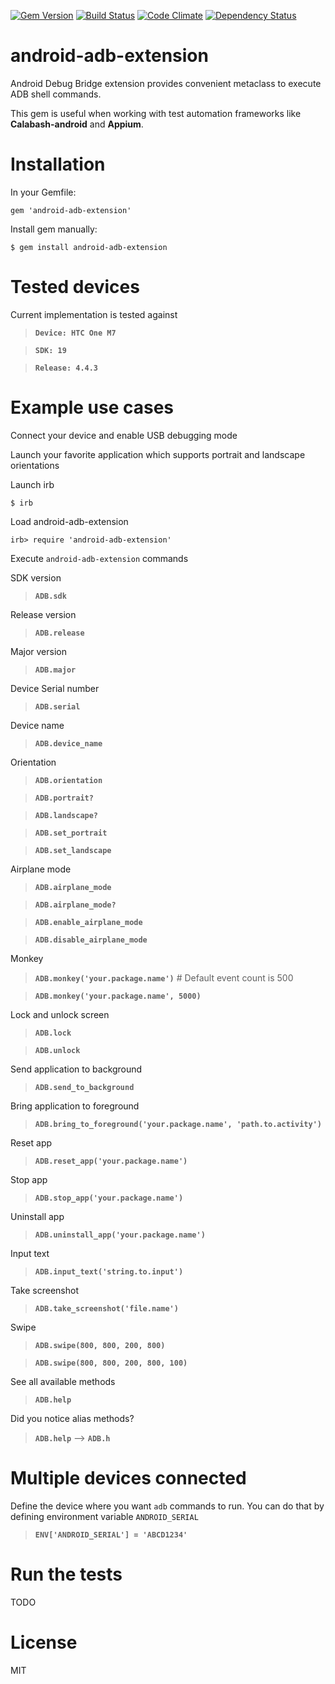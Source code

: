 [![Gem Version](https://badge.fury.io/rb/android-adb-extension.svg)](http://badge.fury.io/rb/android-adb-extension)
[![Build Status](https://travis-ci.org/JaniJegoroff/android-adb-extension.svg)](https://travis-ci.org/JaniJegoroff/android-adb-extension)
[![Code Climate](https://codeclimate.com/github/JaniJegoroff/android-adb-extension/badges/gpa.svg)](https://codeclimate.com/github/JaniJegoroff/android-adb-extension)
[![Dependency Status](https://gemnasium.com/JaniJegoroff/android-adb-extension.svg)](https://gemnasium.com/JaniJegoroff/android-adb-extension)

android-adb-extension
==========

Android Debug Bridge extension provides convenient metaclass to execute ADB shell commands.

This gem is useful when working with test automation frameworks like **Calabash-android** and **Appium**.

Installation
==========

In your Gemfile:

`gem 'android-adb-extension'`

Install gem manually:

`$ gem install android-adb-extension`

Tested devices
==========

Current implementation is tested against

> **`Device: HTC One M7`**

> **`SDK: 19`**

> **`Release: 4.4.3`**

Example use cases
==========

Connect your device and enable USB debugging mode

Launch your favorite application which supports portrait and landscape orientations

Launch irb

`$ irb`

Load android-adb-extension

`irb> require 'android-adb-extension'`

Execute `android-adb-extension` commands

SDK version

> **`ADB.sdk`**

Release version

> **`ADB.release`**

Major version

> **`ADB.major`**

Device Serial number

> **`ADB.serial`**

Device name

> **`ADB.device_name`**

Orientation

> **`ADB.orientation`**

> **`ADB.portrait?`**

> **`ADB.landscape?`**

> **`ADB.set_portrait`**

> **`ADB.set_landscape`**

Airplane mode

> **`ADB.airplane_mode`**

> **`ADB.airplane_mode?`**

> **`ADB.enable_airplane_mode`**

> **`ADB.disable_airplane_mode`**

Monkey

> **`ADB.monkey('your.package.name')`** # Default event count is 500

> **`ADB.monkey('your.package.name', 5000)`**

Lock and unlock screen

> **`ADB.lock`**

> **`ADB.unlock`**

Send application to background

> **`ADB.send_to_background`**

Bring application to foreground

> **`ADB.bring_to_foreground('your.package.name', 'path.to.activity')`**

Reset app

> **`ADB.reset_app('your.package.name')`**

Stop app

> **`ADB.stop_app('your.package.name')`**

Uninstall app

> **`ADB.uninstall_app('your.package.name')`**

Input text

> **`ADB.input_text('string.to.input')`**

Take screenshot

> **`ADB.take_screenshot('file.name')`**

Swipe

> **`ADB.swipe(800, 800, 200, 800)`**

> **`ADB.swipe(800, 800, 200, 800, 100)`**

See all available methods

> **`ADB.help`**

Did you notice alias methods?

> **`ADB.help`** --> **`ADB.h`**

Multiple devices connected
==========

Define the device where you want `adb` commands to run. You can do that by defining environment variable `ANDROID_SERIAL`

> **`ENV['ANDROID_SERIAL'] = 'ABCD1234'`**

Run the tests
==========

TODO

License
==========

MIT
